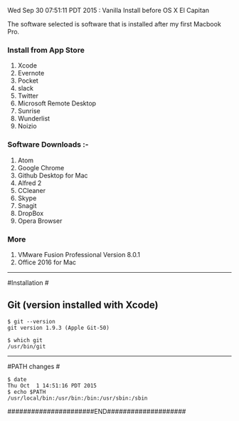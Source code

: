 Wed Sep 30 07:51:11 PDT 2015 :  Vanilla Install before OS X El Capitan


The software selected is software that is installed after my first Macbook Pro.
### Install from App Store

1.  Xcode  
2.  Evernote
3.  Pocket
4.  slack
5.  Twitter
6.  Microsoft Remote Desktop
7.  Sunrise
8.  Wunderlist
9.  Noizio

### Software Downloads :-
1. Atom
2. Google Chrome
3. Github Desktop for Mac
4. Alfred 2
5. CCleaner
6. Skype
7. Snagit
8. DropBox
9. Opera Browser

### More
1. VMware Fusion Professional Version 8.0.1
2. Office 2016 for Mac


------------------------------------------------------
#Installation #

Git (version installed with Xcode)
------------------------------

```
$ git --version
git version 1.9.3 (Apple Git-50)

$ which git
/usr/bin/git
```

------------------------------------------------------

#PATH changes #

```
$ date
Thu Oct  1 14:51:16 PDT 2015
$ echo $PATH
/usr/local/bin:/usr/bin:/bin:/usr/sbin:/sbin
```


######################END####################
